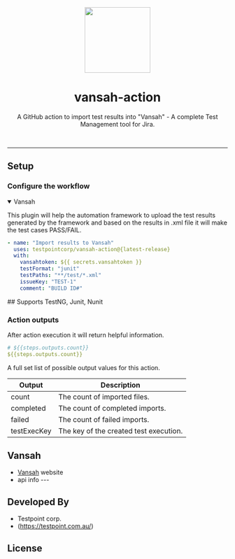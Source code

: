 <div align="center">
  <img src="https://vansah.com/wp-content/uploads/2022/06/512x512.png" style="width:150px"/>
</div>
<h1 align="center">
  vansah-action
</h1>

<p align="center">
    A GitHub action to import test results into "Vansah" - A complete Test Management tool for Jira.
</p>
<br />

-------

## Setup

### Configure the workflow

<details open>
<summary>Vansah</summary>
  <p>This plugin will help the automation framework to upload the test results generated by the framework and based on the results in .xml file it will make the test cases PASS/FAIL.
    </p>
<p>

```yml
- name: "Import results to Vansah"
  uses: testpointcorp/vansah-action@{latest-release}
  with:
    vansahtoken: ${{ secrets.vansahtoken }}
    testFormat: "junit"
    testPaths: "**/test/*.xml"
    issueKey: "TEST-1"
    comment: "BUILD ID#"
```

</p>
</details>
## Supports
  TestNG, Junit, Nunit 
  
### Action outputs

After action execution it will return helpful information.

```yml
# ${{steps.outputs.count}}
${{steps.outputs.count}}
```

A full set list of possible output values for this action.


| **Output**      | **Description**                        |
|-----------------|----------------------------------------|
| count           | The count of imported files.           |
| completed       | The count of completed imports.        |
| failed          | The count of failed imports.           |
| testExecKey     | The key of the created test execution. |


## Vansah

- [Vansah](http://vansah.com/) website
- api info ---

## Developed By

* Testpoint corp.
 * (https://testpoint.com.au/)

## License


